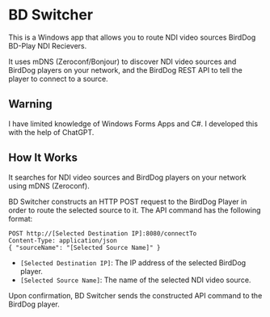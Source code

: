 # BD Switcher

This is a Windows app that allows you to route NDI video sources BirdDog BD-Play NDI Recievers.

It uses mDNS (Zeroconf/Bonjour) to discover NDI video sources and BirdDog players on your network, and the BirdDog REST API to tell the player to connect to a source.

## Warning
I have limited knowledge of Windows Forms Apps and C#. I developed this with the help of ChatGPT.

## How It Works
It searches for NDI video sources and BirdDog players on your network using mDNS (Zeroconf).

BD Switcher constructs an HTTP POST request to the BirdDog Player in order to route the selected source to it. The API command has the following format:

```http
POST http://[Selected Destination IP]:8080/connectTo
Content-Type: application/json
{ "sourceName": "[Selected Source Name]" }
```
* `[Selected Destination IP]`: The IP address of the selected BirdDog player.
* `[Selected Source Name]`: The name of the selected NDI video source.

Upon confirmation, BD Switcher sends the constructed API command to the BirdDog player.

